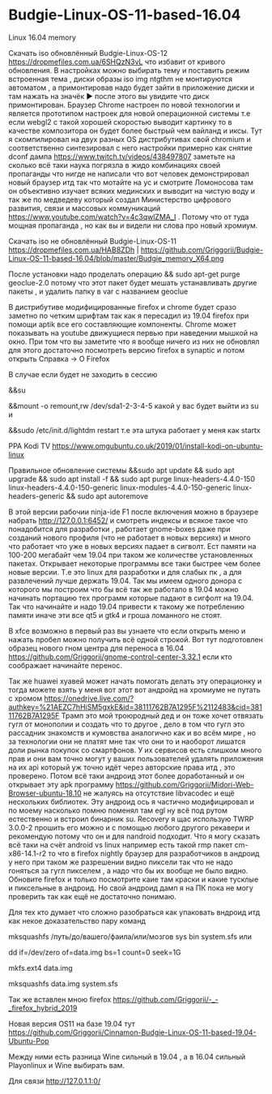 # Budgie-Linux-OS-11-based-16.04
Linux 16.04 memory


Скачать iso обновлённый Budgie-Linux-OS-12 https://dropmefiles.com.ua/6SHQzN3vL что избавит от кривого обновления. В настройках можно выбирать тему и поставить режим встроенная тема , диски образы iso img ntgthm не монтируются автоматом , а примонтировав надо будет зайти в приложение диски и там нажать на значёк  ▶ после этого вы увидите что диск примонтирован.
Браузер Chrome настроен по новой технологии и является прототипом настроек для новой операционной системы т.е если webgl2 
с такой хорошей скоростью выводит картинку то в качестве композитора он будет более быстрый чем вайланд и иксы. Тут я скомпилировал на двух разных OS дистрибутивах свой chromium и соответственно синтезировал с него настройки примерно как снятие dconf  дампа https://www.twitch.tv/videos/438497807 заметьте на сколько всё таки наука погрязла в жидо комбинациях своей пропаганды что нигде не написали что вот человек демонстрировал новый браузер итд так что мотайте на ус и смотрите Ломоносова там он объективно изучает всяких мединских и выводит на чистую воду и так же по медведеву который создал Министерство цифрового развития, связи и массовых коммуникаций https://www.youtube.com/watch?v=4c3qwlZMA_I . Потому что от туда мощная пропаганда , но как вы и видели ни слова про новый хромиум.


Скачать iso не обновлённый Budgie-Linux-OS-11 https://dropmefiles.com.ua/HAB8ZDh | https://github.com/Griggorii/Budgie-Linux-OS-11-based-16.04/blob/master/Budgie_memory_X64.png



После установки надо проделать операцию && sudo apt-get purge geoclue-2.0  потому что этот пакет будет мешать устанавливать другие пакеты , и удалить папку в var с названием geoclue

В дистрибутиве модифицированные firefox и chrome будет сразо заметно по четким шрифтам так как я пересадил из 19.04 firefox при помощи aptik все его составляющие компоненты. Chrome может показывать на youtube движущиеся первью при наведении мышкой на окно. При том что вы заметите что я вообще ничего из них не обновлял для этого достаточно посмотреть версию firefox в synaptic и потом открыть Справка ->  О Firefox

В случае если будет не заходить в сессию 

&&su 

&&mount -o remount,rw /dev/sda1-2-3-4-5 какой у вас будет выйти из su и

&&sudo /etc/init.d/lightdm restart т.е эта штука работает у меня как startx

PPA Kodi TV https://www.omgubuntu.co.uk/2019/01/install-kodi-on-ubuntu-linux

Правильное обновление системы &&sudo apt update && sudo apt upgrade && sudo apt install -f && sudo apt purge linux-headers-4.4.0-150 linux-headers-4.4.0-150-generic linux-modules-4.4.0-150-generic linux-headers-generic && sudo apt autoremove

В этой версии рабочии ninja-ide F1 после включения можно в браузере набрать http://127.0.0.1:6452/ и смотреть индексы и всякое такое что понадобится для разработки , работает gnome-boxes даже при созданий нового профиля (что не работает в новых версиях) и много что работает что уже в новых версиях падает в сигволт. Ест памяти на 100-200 мегабайт чем 19.04 при таком же количестве установленных пакетах. Открывает некоторые программы все таки быстрее чем более новые версии. Т.е это linux для разработки и для слабых пк , а для развлечений лучше держать 19.04. Так мы имеем одного донора с которого мы построим что бы всё так же работало в 19.04 можно начинать портацию тех программ которые падают в сигфолт на 19.04. Так что начинайте и надо 19.04 привести к такому же потреблению памяти иначе эти все qt5 и gtk4 и гроша ломанного не стоят.

В xfce возможно в первый раз вы узнаете что если открыть меню и нажать пробел можно получить всё одной строкой.
Вот тут подготовлен образец нового гном центра для переноса в 16.04 https://github.com/Griggorii/gnome-control-center-3.32.1 
если кто соображает начинайте перенос.

Так же huawei хуавей может начать помогать делать эту операционку и тогда можете взять у меня вот этот вот андройд на хромиуме 
не путать с хромом https://onedrive.live.com/?authkey=%21AEZC7hHiSM5gxkE&id=38111762B7A1295F%2112483&cid=38111762B7A1295F Трамп это 
мой троюродный дед и он тоже хочет отвязать гугл от монополии и создать что то другое , дело в том что гугл это рассадник знакомств и кумовства аналогично как и во всём мире , но за технологии они не платят мне так что они то и наоборот лишатся доли рынка покупок 
со смартфонов. У их сервисов есть слишком много прав и они вам точно могут у ваших пользователей удалять приложения на их api который уж точно идёт через авторские права итд , это проверено. Потом всё таки андроид этот более доработанный и он открывает эту apk программу https://github.com/Griggorii/Midori-Web-Browser-ubuntu-18.10 не жалуясь на отсутствие libvacodec и ещё нескольких библиотек. Эту андроид ось я частично модифицировал и по моему насколько помню поменял там egl ну всё под рутом естественно и встроил бинарник su. Recovery я щас использую TWRP 3.0.0-2 прошить его можно и с помощью любого другого рекавери и рекомендую потому что он и для nandroid подходит. Что я могу сказать всё таки на счёт android vs linux например есть такой rmp пакет cm-x86-14.1-r2 то что в firefox nightly браузер для разработчиков в андроид у него при таком же разрешении видно пиксели так что не надо гоняться за гугл пикселем , а надо что бы их вообще не было видно. Обновите firefox и только посмотрите каие там 
краски и какие тусклые и пиксельные в андроид. Но свой андроид дамп я на ПК пока не могу проверить так как ещё не достаточно понимаю.

Для тех кто думает что сложно разобраться как упаковать вндроид итд как некое доказательство пару команд

mksquashfs /путь/до/вашего/фаила/или/мозгов sys bin system.sfs или 

dd if=/dev/zero of=data.img bs=1 count=0 seek=1G

mkfs.ext4 data.img

mksquashfs data.img system.sfs


Так же вставлен мною firefox https://github.com/Griggorii/-_-_firefox_hybrid_2019

Новая версия OS11 на базе 19.04 тут https://github.com/Griggorii/Cinnamon-Budgie-Linux-OS-11-based-19.04-Ubuntu-Pop

Между ними есть разница Wine сильный в 19.04 , а в 16.04 сильный Playonlinux и Wine выбирать вам.

Для связи http://127.0.1.1:0/
